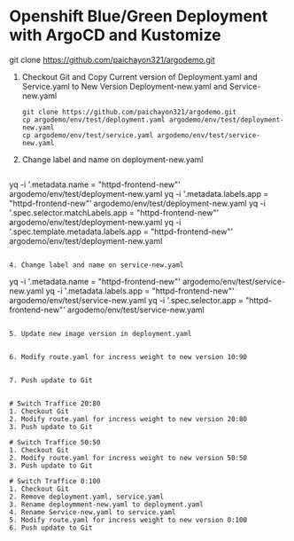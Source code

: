 # Openshift Blue/Green Deployment with ArgoCD and Kustomize
git clone https://github.com/paichayon321/argodemo.git

1. Checkout Git and Copy Current version of Deployment.yaml and Service.yaml to New Version Deployment-new.yaml and Service-new.yaml
   
   ```
   git clone https://github.com/paichayon321/argodemo.git
   cp argodemo/env/test/deployment.yaml argodemo/env/test/deployment-new.yaml
   cp argodemo/env/test/service.yaml argodemo/env/test/service-new.yaml
   ```
   
3. Change label and name on deployment-new.yaml
   
   ```
  yq -i '.metadata.name = "httpd-frontend-new"' argodemo/env/test/deployment-new.yaml
  yq -i '.metadata.labels.app = "httpd-frontend-new"' argodemo/env/test/deployment-new.yaml
  yq -i '.spec.selector.matchLabels.app = "httpd-frontend-new"' argodemo/env/test/deployment-new.yaml
  yq -i '.spec.template.metadata.labels.app = "httpd-frontend-new"' argodemo/env/test/deployment-new.yaml
   ```

4. Change label and name on service-new.yaml

   ```
yq -i '.metadata.name = "httpd-frontend-new"' argodemo/env/test/service-new.yaml
yq -i '.metadata.labels.app = "httpd-frontend-new"' argodemo/env/test/service-new.yaml
yq -i '.spec.selector.app = "httpd-frontend-new"' argodemo/env/test/service-new.yaml
   ```

5. Update new image version in deployment.yaml


6. Modify route.yaml for incress weight to new version 10:90


7. Push update to Git


# Switch Traffice 20:80
1. Checkout Git
2. Modify route.yaml for incress weight to new version 20:80
3. Push update to Git

# Switch Traffice 50:50
1. Checkout Git
2. Modify route.yaml for incress weight to new version 50:50
3. Push update to Git

# Switch Traffice 0:100
1. Checkout Git
2. Remove deployment.yaml, service.yaml
3. Rename deploymment-new.yaml to deployment.yaml
4. Rename Service-new.yaml to service.yaml
5. Modify route.yaml for incress weight to new version 0:100
6. Push update to Git
